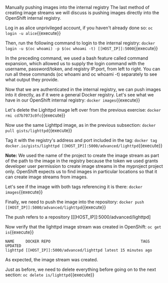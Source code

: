 
Manually pushing images into the internal registry
The last method of creating image streams we will discuss is pushing images directly into the OpenShift internal registry.

 
Log in as alice unprivileged account, if you haven't already done so:
`oc login -u alice`{{execute}}

Then, run the following command to login to the internal registry:
`docker login -u $(oc whoami) -p $(oc whoami -t) [[HOST_IP]]:5000`{{execute}}

In the preceding command, we used a bash feature called command expansion, which allowed us to supply the login command with the username, password/token, and registry IP:port, from left to right. You can run all these commands (oc whoami and oc whoami -t) separately to see what output they provide.

Now that we are authenticated in the internal registry, we can push images into it directly, as if it were a general Docker registry. Let's see what we have in our OpenShift internal registry:
`docker images`{{execute}}

Let's delete the Lighttpd image left over from the previous exercise:
`docker rmi cd7b7073c0fc`{{execute}}

Now use the same Lighttpd image, as in the previous subsection:
`docker pull gists/lighttpd`{{execute}}

Tag it with the registry's address and port included in the tag:
`docker tag docker.io/gists/lighttpd [[HOST_IP]]:5000/advanced/lighttpd`{{execute}}

**Note:** We used the name of the project to create the image stream as part of the path to the image in the registry because the token we used grants developer user permission to create image streams in the myproject project only. OpenShift expects us to find images in particular locations so that it can create image streams from images.

Let's see if the image with both tags referencing it is there:
`docker images`{{execute}}

Finally, we need to push the image into the repository:
`docker push [[HOST_IP]]:5000/advanced/lighttpd`{{execute}}

The push refers to a repository [[[HOST_IP]]:5000/advanced/lighttpd]

Now verify that the lighttpd image stream was created in OpenShift:
`oc get is`{{execute}}

```
NAME     DOCKER REPO                                        TAGS   UPDATED
lighttpd [[HOST_IP]]:5000/advanced/lighttpd latest 15 minutes ago
```

As expected, the image stream was created.

Just as before, we need to delete everything before going on to the next section:
`oc delete is/lighttpd`{{execute}}